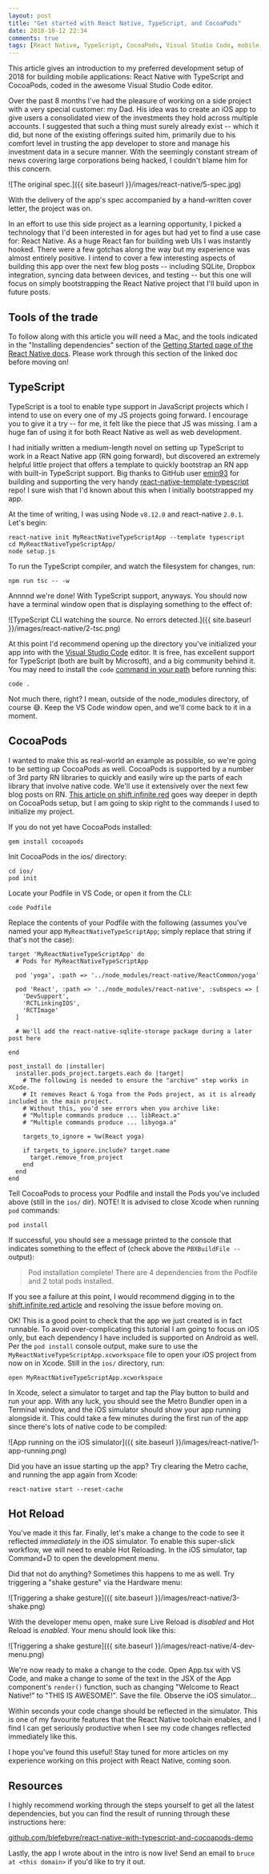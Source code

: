 ```yaml
---
layout: post
title: "Get started with React Native, TypeScript, and CocoaPods"
date: 2018-10-12 22:34
comments: true
tags: [React Native, TypeScript, CocoaPods, Visual Studio Code, mobile, apps]
---
```

This article gives an introduction to my preferred development setup of 2018 for building mobile applications: React Native with TypeScript and CocoaPods, coded in the awesome Visual Studio Code editor.

Over the past 8 months I've had the pleasure of working on a side project with a very special customer: my Dad. His idea was to create an iOS app to give users a consolidated view of the investments they hold across multiple accounts. I suggested that such a thing must surely already exist -- which it did, but none of the existing offerings suited him, primarily due to his comfort level in trusting the app developer to store and manage his investment data in a secure manner. With the seemingly constant stream of news covering large corporations being hacked, I couldn't blame him for this concern. 

![The original spec.]({{ site.baseurl }}/images/react-native/5-spec.jpg)

With the delivery of the app's spec accompanied by a hand-written cover letter, the project was on.

<!-- more -->

<!-- 
The solution we came up with was one where the data would be stored locally on-device, which we found to have a number of benefits:

- There would be no server for us to manage, patch, keep online, and serve as a single point of failure for the app
- There would be no server-side code to develop, debug, load test, and monitor
- The app would work offline out-of-the-box, since this would be the primary use case
- If our users' wished to sync their data with another device, the app could be integrated with a service like Dropbox (a pattern we'd seen work well in other apps, such as [1Password](https://1password.com/))
-->

<!--
We were sold on the approach, and I began looking into options for storing relational data device-side with minimal overhead. SQLite quickly became the natural choice: it's fast, rock solid, and has been battle tested for years across a huge array of platforms and devices. 
-->

In an effort to use this side project as a learning opportunity, I picked a technology that I'd been interested in for ages but had yet to find a use case for: React Native. As a huge React fan for building web UIs I was instantly hooked. There were a few gotchas along the way but my experience was almost entirely positive. I intend to cover a few interesting aspects of building this app over the next few blog posts -- including SQLite, Dropbox integration, syncing data between devices, and testing -- but this one will focus on simply bootstrapping the React Native project that I'll build upon in future posts. 


## Tools of the trade

To follow along with this article you will need a Mac, and the tools indicated in the "Installing dependencies" section of the [Getting Started page of the React Native docs](https://facebook.github.io/react-native/docs/getting-started.html#installing-dependencies). Please work through this section of the linked doc before moving on!


## TypeScript

TypeScript is a tool to enable type support in JavaScript projects which I intend to use on every one of my JS projects going forward. I encourage you to give it a try -- for me, it felt like the piece that JS was missing. I am a huge fan of using it for both React Native as well as web development.

I had initially written a medium-length novel on setting up TypeScript to work in a React Native app (RN going forward), but discovered an extremely helpful little project that offers a template to quickly bootstrap an RN app with built-in TypeScript support. Big thanks to GitHub user [emin93](https://github.com/emin93) for building and supporting the very handy [react-native-template-typescript](https://github.com/emin93/react-native-template-typescript) repo! I sure wish that I'd known about this when I initially bootstrapped my app.

At the time of writing, I was using Node `v8.12.0` and react-native `2.0.1`. Let's begin:

    react-native init MyReactNativeTypeScriptApp --template typescript
    cd MyReactNativeTypeScriptApp/
    node setup.js

To run the TypeScript compiler, and watch the filesystem for changes, run:

    npm run tsc -- -w

Annnnd we're done! With TypeScript support, anyways. You should now have a terminal window open that is displaying something to the effect of:

![TypeScript CLI watching the source. No errors detected.]({{ site.baseurl }}/images/react-native/2-tsc.png)

At this point I'd recommend opening up the directory you've initialized your app into with the [Visual Studio Code]() editor. It is free, has excellent support for TypeScript (both are built by Microsoft), and a big community behind it. You may need to install the `code` [command in your path](https://code.visualstudio.com/docs/setup/mac#_launching-from-the-command-line) before running this:

    code .

Not much there, right? I mean, outside of the node_modules directory, of course 😅. Keep the VS Code window open, and we'll come back to it in a moment.


## CocoaPods

I wanted to make this as real-world an example as possible, so we're going to be setting up CocoaPods as well. CocoaPods is supported by a number of 3rd party RN libraries to quickly and easily wire up the parts of each library that involve native code. We'll use it extensively over the next few blog posts on RN. [This article on shift.infinite.red](https://shift.infinite.red/beginner-s-guide-to-using-cocoapods-with-react-native-46cb4d372995) goes way deeper in depth on CocoaPods setup, but I am going to skip right to the commands I used to initialize my project.

If you do not yet have CocoaPods installed:

    gem install cocoapods

Init CocoaPods in the ios/ directory:

    cd ios/
    pod init

Locate your Podfile in VS Code, or open it from the CLI:

    code Podfile

Replace the contents of your Podfile with the following (assumes you've named your app `MyReactNativeTypeScriptApp`; simply replace that string if that's not the case):

```
target 'MyReactNativeTypeScriptApp' do
  # Pods for MyReactNativeTypeScriptApp

  pod 'yoga', :path => '../node_modules/react-native/ReactCommon/yoga'

  pod 'React', :path => '../node_modules/react-native', :subspecs => [
    'DevSupport',
    'RCTLinkingIOS',
    'RCTImage'
  ]
  
  # We'll add the react-native-sqlite-storage package during a later post here

end

post_install do |installer|
  installer.pods_project.targets.each do |target|
    # The following is needed to ensure the "archive" step works in XCode.
    # It removes React & Yoga from the Pods project, as it is already included in the main project.
    # Without this, you'd see errors when you archive like:
    # "Multiple commands produce ... libReact.a"
    # "Multiple commands produce ... libyoga.a"

    targets_to_ignore = %w(React yoga)
    
    if targets_to_ignore.include? target.name
      target.remove_from_project
    end
  end
end

```

Tell CocoaPods to process your Podfile and install the Pods you've included above (still in the `ios/` dir). NOTE! It is advised to close Xcode when running `pod` commands:

    pod install

If successful, you should see a message printed to the console that indicates something to the effect of (check above the `PBXBuildFile --` output):

> Pod installation complete! There are 4 dependencies from the Podfile and 2 total pods installed.

If you see a failure at this point, I would recommend digging in to the [shift.infinite.red article](https://shift.infinite.red/beginner-s-guide-to-using-cocoapods-with-react-native-46cb4d372995) and resolving the issue before moving on.

<!-- 

At the time of writing, [facebook/react-native/issues/21310](https://github.com/facebook/react-native/issues/21310) was open which meant that I had to add `@babel/runtime` via npm to enable the RN Metro bundler to correctly create an app bundle:

    npm install --save-dev @babel/runtime

-->

OK! This is a good point to check that the app we just created is in fact runnable. To avoid over-complicating this tutorial I am going to focus on iOS only, but each dependency I have included is supported on Android as well. Per the `pod install` console output, make sure to use the `MyReactNativeTypeScriptApp.xcworkspace` file to open your iOS project from now on in Xcode. Still in the `ios/` directory, run:

    open MyReactNativeTypeScriptApp.xcworkspace

In Xcode, select a simulator to target and tap the Play button to build and run your app. With any luck, you should see the Metro Bundler open in a Terminal window, and the iOS simulator should show your app running alongside it. This could take a few minutes during the first run of the app since there's lots of native code to be compiled:

![App running on the iOS simulator]({{ site.baseurl }}/images/react-native/1-app-running.png)

Did you have an issue starting up the app? Try clearing the Metro cache, and running the app again from Xcode:

    react-native start --reset-cache


## Hot Reload

You've made it this far. Finally, let's make a change to the code to see it reflected _immediately_ in the iOS simulator. To enable this super-slick workflow, we will need to enable Hot Reloading. In the iOS simulator, tap Command+D to open the development menu.

Did that not do anything? Sometimes this happens to me as well. Try triggering a "shake gesture" via the Hardware menu:

![Triggering a shake gesture]({{ site.baseurl }}/images/react-native/3-shake.png)

With the developer menu open, make sure Live Reload is _disabled_ and Hot Reload is _enabled_. Your menu should look like this:

![Triggering a shake gesture]({{ site.baseurl }}/images/react-native/4-dev-menu.png)

We're now ready to make a change to the code. Open App.tsx with VS Code, and make a change to some of the text in the JSX of the App component's `render()` function, such as changing "Welcome to React Native!" to "THIS IS AWESOME!". Save the file. Observe the iOS simulator...

Within seconds your code change should be reflected in the simulator. This is one of my favourite features that the React Native toolchain enables, and I find I can get seriously productive when I see my code changes reflected immediately like this. 

I hope you've found this useful! Stay tuned for more articles on my experience working on this project with React Native, coming soon.


## Resources

I highly recommend working through the steps yourself to get all the latest dependencies, but you can find the result of running through these instructions here:

[github.com/blefebvre/react-native-with-typescript-and-cocoapods-demo](https://github.com/blefebvre/react-native-with-typescript-and-cocoapods-demo)

Lastly, the app I wrote about in the intro is now live! Send an email to `bruce at <this domain>` if you'd like to try it out.
